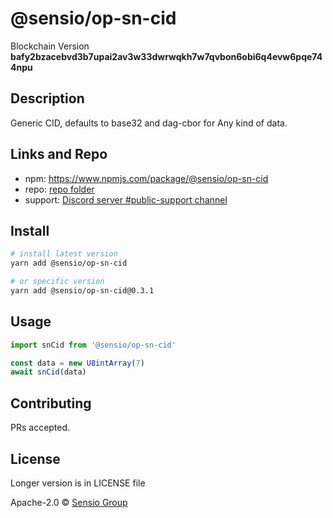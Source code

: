 # @sensio/op-sn-cid

Blockchain Version **bafy2bzacebvd3b7upai2av3w33dwrwqkh7w7qvbon6obi6q4evw6pqe744npu**

## Description

Generic CID, defaults to base32 and dag-cbor for Any kind of data.

## Links and Repo

- npm: https://www.npmjs.com/package/@sensio/op-sn-cid
- repo: [repo folder](https://gitlab.com/sensio_group/network-js/-/tree/master/operations/snCid)
- support: [Discord server #public-support channel](https://discord.gg/RQ9g29y)

## Install

```sh
# install latest version
yarn add @sensio/op-sn-cid

# or specific version
yarn add @sensio/op-sn-cid@0.3.1
```

## Usage

```ts
import snCid from '@sensio/op-sn-cid'

const data = new U8intArray(7)
await snCid(data)
```

## Contributing

PRs accepted.

## License

Longer version is in LICENSE file

Apache-2.0 © [Sensio Group](https://sensio.group)
